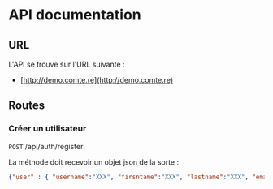 # API documentation

## URL

L'API se trouve sur l'URL suivante :

- [http://demo.comte.re](http://demo.comte.re)


## Routes

### Créer un utilisateur

`POST` /api/auth/register

La méthode doit recevoir un objet json de la sorte :
```json
{"user" : { "username":"XXX", "firsntame":"XXX", "lastname":"XXX", "email":"XXX@XX.XX", "password":"XXX"  }}
```
